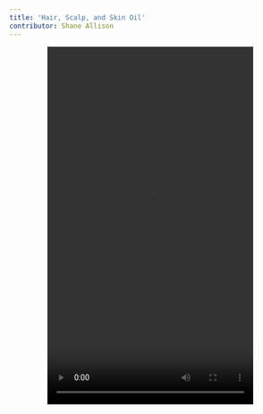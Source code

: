```yaml
---
title: 'Hair, Scalp, and Skin Oil'
contributor: Shane Allison
---
```


<div
style="display:flex;justify-content:center;align-items:center;">
<video width="368" height="640" controls>
<source src="/assets/media/allison-01.mp4" type="video/mp4">
Your browser does not support video.
</video>
</div>
